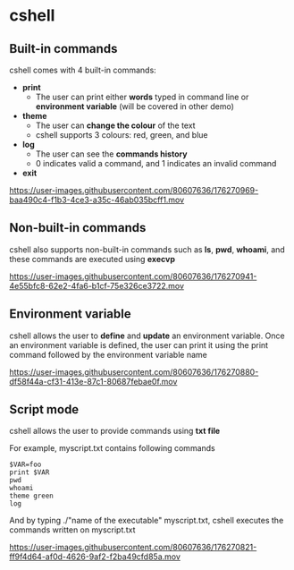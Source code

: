 # cshell

## Built-in commands
cshell comes with 4 built-in commands:
- **print**
  - The user can print either **words** typed in command line or **environment variable** (will be covered in other demo)
- **theme**
  - The user can **change the colour** of the text
  - cshell supports 3 colours: red, green, and blue
- **log**
  - The user can see the **commands history**
  - 0 indicates valid a command, and 1 indicates an invalid command
- **exit**

https://user-images.githubusercontent.com/80607636/176270969-baa490c4-f1b3-4ce3-a35c-46ab035bcff1.mov

## Non-built-in commands
cshell also supports non-built-in commands such as **ls**, **pwd**, **whoami**, and these commands are executed using **execvp**

https://user-images.githubusercontent.com/80607636/176270941-4e55bfc8-62e2-4fa6-b1cf-75e326ce3722.mov

## Environment variable
cshell allows the user to **define** and **update** an environment variable. Once an environment variable is defined, the user can print it using the print command followed by the environment variable name

https://user-images.githubusercontent.com/80607636/176270880-df58f44a-cf31-413e-87c1-80687febae0f.mov

## Script mode
cshell allows the user to provide commands using **txt file**

For example, myscript.txt contains following commands
```
$VAR=foo
print $VAR
pwd
whoami
theme green
log
```
And by typing ./"name of the executable" myscript.txt, cshell executes the commands written on myscript.txt

https://user-images.githubusercontent.com/80607636/176270821-ff9f4d64-af0d-4626-9af2-f2ba49cfd85a.mov
